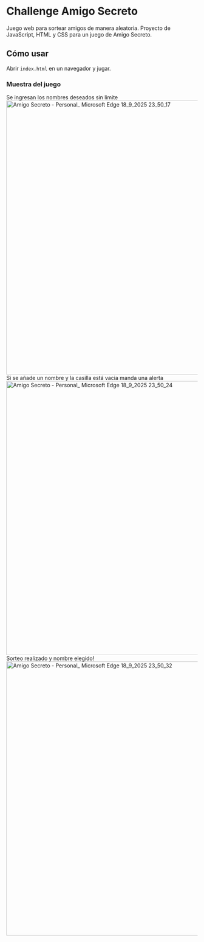 # Challenge Amigo Secreto
Juego web para sortear amigos de manera aleatoria.
Proyecto de JavaScript, HTML y CSS para un juego de Amigo Secreto.

## Cómo usar

Abrir `index.html` en un navegador y jugar.

### Muestra del juego
Se ingresan los nombres deseados sin limite
<img width="1366" height="720" alt="Amigo Secreto - Personal_ Microsoft​ Edge 18_9_2025 23_50_17" src="https://github.com/user-attachments/assets/e7e18cb3-e3e6-4d26-a9f6-a41f986d61ba" />
Si se añade un nombre y la casilla está vacia manda una alerta
<img width="1366" height="720" alt="Amigo Secreto - Personal_ Microsoft​ Edge 18_9_2025 23_50_24" src="https://github.com/user-attachments/assets/f0bcdf60-5d19-4b42-b326-9011ae4c7233" />
Sorteo realizado y nombre elegido!
<img width="1366" height="720" alt="Amigo Secreto - Personal_ Microsoft​ Edge 18_9_2025 23_50_32" src="https://github.com/user-attachments/assets/6ccea869-845a-48a7-beab-138a6c88ee4e" />

